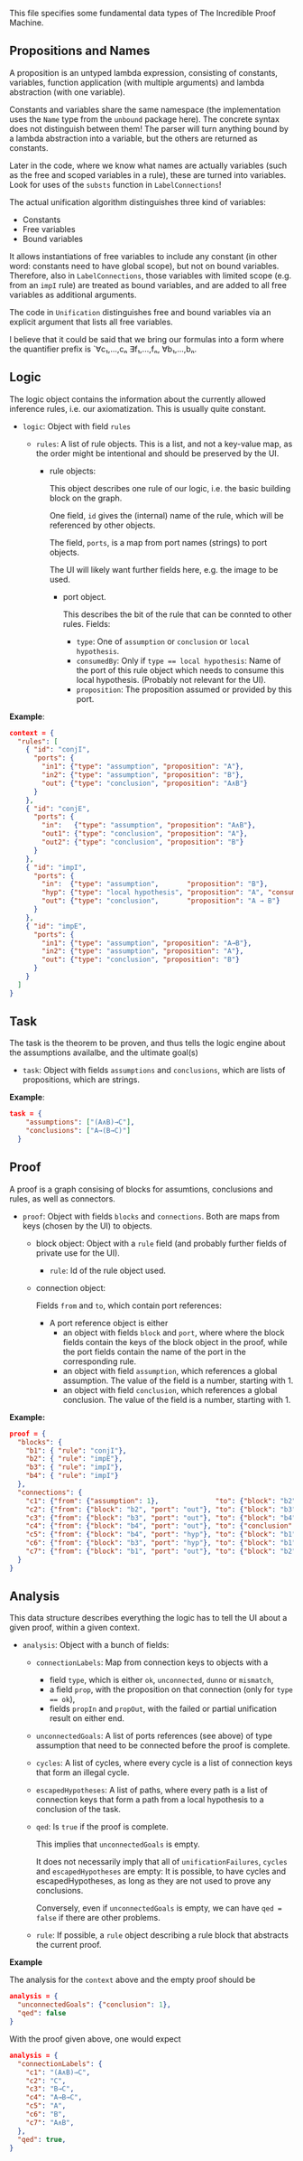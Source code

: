 This file specifies some fundamental data types of The Incredible Proof Machine.

Propositions and Names
----------------------

A proposition is an untyped lambda expression, consisting of constants, variables,
function application (with multiple arguments) and lambda abstraction (with one
variable).

Constants and variables share the same namespace (the implementation uses the
`Name` type from the `unbound` package here). The concrete syntax does not
distinguish between them! The parser will turn anything bound by a lambda
abstraction into a variable, but the others are returned as constants.

Later in the code, where we know what names are actually variables (such as the
free and scoped variables in a rule), these are turned into variables. Look for
uses of the `substs` function in `LabelConnections`!

The actual unification algorithm distinguishes three kind of variables:

 * Constants
 * Free variables
 * Bound variables

It allows instantiations of free variables to include any constant (in other
word: constants need to have global scope), but not on bound variables.
Therefore, also in `LabelConnections`, those variables with limited scope (e.g.
from an `impI` rule) are treated as bound variables, and are added to all free
variables as additional arguments.

The code in `Unification` distinguishes free and bound variables via an
explicit argument that lists all free variables.

I believe that it could be said that we bring our formulas into a form where the
quantifier prefix is `∀c₁,...,cₙ ∃f₁,...,fₙ, ∀b₁,...,bₙ.


Logic
-----

The logic object contains the information about the currently allowed inference
rules, i.e. our axiomatization. This is usually quite constant.

  * `logic`: Object with field `rules`

      * `rules`: A list of rule objects. This is a list, and not a key-value
        map, as the order might be intentional and should be preserved by the
        UI.

          * rule objects:

            This object describes one rule of our logic, i.e. the basic building
            block on the graph.

            One field, `id` gives the (internal) name of the rule, which will be
            referenced by other objects.

            The field, `ports`, is a map from port names (strings) to port objects.

            The UI will likely want further fields here, e.g. the image to be used.

              * port object.

                This describes the bit of the rule that can be connted to other rules.
                Fields:
                  * `type`:
                    One of `assumption` or `conclusion` or `local hypothesis`.
                  * `consumedBy`:
                    Only if `type == local hypothesis`: Name of the port of this rule
                    object which needs to consume this local hypothesis.
                    (Probably not relevant for the UI).
                  * `proposition`:
                    The proposition assumed or provided by this port.

**Example**:

```JSON
context = {
  "rules": [
    { "id": "conjI",
      "ports": {
        "in1": {"type": "assumption", "proposition": "A"},
        "in2": {"type": "assumption", "proposition": "B"},
        "out": {"type": "conclusion", "proposition": "A∧B"}
      }
    },
    { "id": "conjE",
      "ports": {
        "in":   {"type": "assumption", "proposition": "A∧B"},
        "out1": {"type": "conclusion", "proposition": "A"},
        "out2": {"type": "conclusion", "proposition": "B"}
      }
    },
    { "id": "impI",
      "ports": {
        "in":  {"type": "assumption",       "proposition": "B"},
        "hyp": {"type": "local hypothesis", "proposition": "A", "consumedBy": "in"},
        "out": {"type": "conclusion",       "proposition": "A → B"}
      }
    },
    { "id": "impE",
      "ports": {
        "in1": {"type": "assumption", "proposition": "A→B"},
        "in2": {"type": "assumption", "proposition": "A"},
        "out": {"type": "conclusion", "proposition": "B"}
      }
    }
  ]
}
```


Task
----

The task is the theorem to be proven, and thus tells the logic engine about the
assumptions availalbe, and the ultimate goal(s)

   * `task`: Object with fields `assumptions` and `conclusions`, which
     are lists of propositions, which are strings.


**Example**:

```JSON
task = {
    "assumptions": ["(A∧B)→C"],
    "conclusions": ["A→(B→C)"]
  }
```

Proof
-----

A proof is a graph consising of blocks for assumtions, conclusions and rules,
as well as connectors.

  * `proof`: Object with fields `blocks` and `connections`. Both are maps from
    keys (chosen by the UI) to objects.
      * block object: Object with a `rule` field (and probably further fields of private use for the UI).
          * `rule`: Id of the rule object used.
      * connection object:

        Fields `from` and `to`, which contain port references:

          * A port reference object is either
               * an object with fields `block` and `port`, where where the
                 block fields contain the keys of the block object in the
                 proof, while the port fields contain the name of the port in
                 the corresponding rule.
               * an object with field `assumption`, which references a global
                 assumption. The value of the field is a number, starting with
                 1.
               * an object with field `conclusion`, which references a global
                 conclusion. The value of the field is a number, starting with
                 1.

**Example:**

```JSON
proof = {
  "blocks": {
    "b1": { "rule": "conjI"},
    "b2": { "rule": "impE"},
    "b3": { "rule": "impI"},
    "b4": { "rule": "impI"}
  },
  "connections": {
    "c1": {"from": {"assumption": 1},              "to": {"block": "b2", "port": "in1"}},
    "c2": {"from": {"block": "b2", "port": "out"}, "to": {"block": "b3", "port": "in"}},
    "c3": {"from": {"block": "b3", "port": "out"}, "to": {"block": "b4", "port": "in"}},
    "c4": {"from": {"block": "b4", "port": "out"}, "to": {"conclusion": 1}},
    "c5": {"from": {"block": "b4", "port": "hyp"}, "to": {"block": "b1", "port": "in1"}},
    "c6": {"from": {"block": "b3", "port": "hyp"}, "to": {"block": "b1", "port": "in2"}},
    "c7": {"from": {"block": "b1", "port": "out"}, "to": {"block": "b2", "port": "in2"}}
  }
}

```

Analysis
--------

This data structure describes everything the logic has to tell the UI about a given proof, within a given context.

  * `analysis`: Object with a bunch of fields:

      * `connectionLabels`: Map from connection keys to objects with a
          - field `type`, which is either `ok`, `unconnected`, `dunno` or `mismatch`,
          - a field `prop`, with the proposition on that connection (only for `type == ok`),
          - fields `propIn` and `propOut`, with the failed or partial
            unification result on either end.
      * `unconnectedGoals`: A list of ports references (see above) of type
        assumption that need to be connected before the proof is complete.
      * `cycles`: A list of cycles, where every cycle is a list of connection
        keys that form an illegal cycle.
      * `escapedHypotheses`: A list of paths, where every path is a list of connection
        keys that form a path from a local hypothesis to a conclusion of the task.
      * `qed`: Is `true` if the proof is complete.

        This implies that `unconnectedGoals` is empty.

        It does not necessarily imply that all of `unificationFailures`,
        `cycles` and `escapedHypotheses` are empty: It is possible, to have
        cycles and escapedHypotheses, as long as they are not used to prove any
        conclusions.

        Conversely, even if `unconnectedGoals` is empty, we can have `qed = false`
        if there are other problems.
      * `rule`: If possible, a `rule` object describing a rule block that
	abstracts the current proof.

**Example**

The analysis for the `context` above and the empty proof should be

```JSON
analysis = {
  "unconnectedGoals": {"conclusion": 1},
  "qed": false
}
```

With the proof given above, one would expect

```JSON
analysis = {
  "connectionLabels": {
    "c1": "(A∧B)→C",
    "c2": "C",
    "c3": "B→C",
    "c4": "A→B→C",
    "c5": "A",
    "c6": "B",
    "c7": "A∧B",
  },
  "qed": true,
}
```


